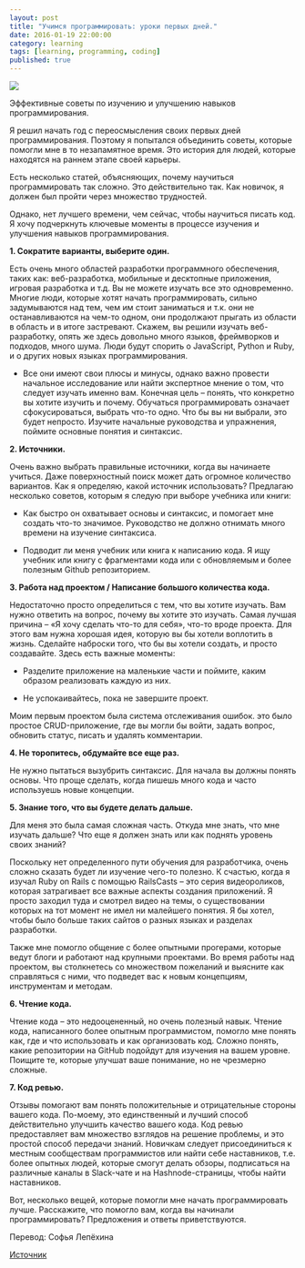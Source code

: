 ```yaml
---
layout: post
title: "Учимся программировать: уроки первых дней."
date: 2016-01-19 22:00:00
category: learning
tags: [learning, programming, coding]
published: true
---
```


<img src="http://suffagah.com/wp-content/uploads/2015/07/40-tavsiye-5.jpg"  class="img-responsive"><br />

Эффективные советы по изучению и улучшению навыков программирования. 

<!-- more -->

Я решил начать год с переосмысления своих первых дней программирования. Поэтому я попытался объединить советы, которые помогли мне в то незапамятное время. Это история для людей, которые находятся на раннем этапе своей карьеры. 

Есть несколько статей, объясняющих, почему научиться программировать так сложно. Это действительно так. Как новичок, я должен был пройти через множество трудностей. 

Однако, нет лучшего времени, чем сейчас, чтобы научиться писать код. Я хочу подчеркнуть ключевые моменты в процессе изучения и улучшения навыков программирования.

**1.    Сократите варианты, выберите один.**

Есть очень много областей разработки программного обеспечения, таких как: веб-разработка, мобильные и десктопные приложения, игровая разработка и т.д. Вы не можете изучать все это одновременно. Многие люди, которые хотят начать программировать, сильно задумываются над тем, чем им стоит заниматься и т.к. они не останавливаются на чем-то одном, они продолжают прыгать из области в область и в итоге застревают. Скажем, вы решили изучать веб-разработку, опять же здесь довольно много языков, фреймворков и подходов, много шума. Люди будут спорить о JavaScript, Python и Ruby, и о других новых языках программирования. 

 * Все они имеют свои плюсы и минусы, однако важно провести начальное исследование или найти экспертное мнение о том, что следует изучать именно вам. Конечная цель – понять, что конкретно вы хотите изучить и почему. Обучаться программировать означает сфокусироваться, выбрать что-то одно.
Что бы вы ни выбрали, это будет непросто. Изучите начальные руководства и упражнения, поймите основные понятия и синтаксис.

**2.  Источники.**

Очень важно выбрать правильные источники, когда вы начинаете учиться. Даже поверхностный поиск может дать огромное количество вариантов. Как я определяю, какой источник использовать? Предлагаю несколько советов, которым я следую при выборе учебника или книги:

  * Как быстро он охватывает основы и синтаксис, и помогает мне создать что-то значимое. Руководство не должно отнимать много времени на изучение синтаксиса.

  * Подводит ли меня учебник или книга к написанию кода. Я ищу учебник или книгу с фрагментами кода или с обновляемым и более полезным Github репозиторием. 

**3. Работа над проектом / Написание большого количества кода.**

Недостаточно просто определиться с тем, что вы хотите изучать. Вам нужно ответить на вопрос, почему вы хотите это изучать. Самая лучшая причина –  «Я хочу сделать что-то для себя», что-то вроде проекта. Для этого вам нужна хорошая идея, которую вы бы хотели воплотить в жизнь. Сделайте наброски того, что бы вы хотели создать, и просто создавайте. Здесь есть важные моменты:

 * Разделите приложение на маленькие части и поймите, каким образом реализовать  каждую из них.

 * Не успокаивайтесь, пока не завершите проект.

Моим первым проектом была система отслеживания ошибок. это было простое CRUD-приложение, где вы могли бы войти, задать вопрос, обновить статус, писать и удалять комментарии.

**4.    Не торопитесь, обдумайте все еще раз.**

 Не нужно пытаться вызубрить синтаксис. Для начала вы должны понять основы. Что проще сделать, когда пишешь много кода и часто используешь новые концепции.

**5.    Знание того, что вы будете делать дальше.**

Для меня это была самая сложная часть. Откуда мне знать, что мне изучать дальше? Что еще я должен знать или как поднять уровень своих знаний? 

Поскольку нет определенного пути обучения для разработчика, очень сложно сказать будет ли изучение чего-то полезно. К счастью, когда я изучал Ruby on Rails с помощью  RailsCasts – это серия видеороликов, которая затрагивает все важные аспекты создания приложений. Я просто заходил туда и смотрел видео на темы, о существовании которых на тот момент не имел ни малейшего понятия. Я бы хотел, чтобы было больше таких сайтов о разных языках и разделах разработки.

Также мне помогло общение с более опытными прогерами, которые ведут блоги и работают над крупными проектами. Во время работы над проектом, вы столкнетесь со множеством пожеланий и выясните как справляться с ними, что подведет вас к новым концепциям, инструментам и методам.

**6. Чтение кода.**

Чтение кода – это недооцененный, но очень полезный навык. Чтение кода, написанного более опытным программистом, помогло мне понять как, где и что использовать и как организовать код. Сложно понять, какие репозитории на GitHub подойдут для изучения на вашем уровне. Поищите те, которые улучшат ваше понимание, но не чрезмерно сложные.

**7. Код ревью.**

Отзывы помогают вам понять положительные и отрицательные стороны вашего кода. По-моему, это единственный и лучший способ действительно улучшить качество вашего кода. Код ревью предоставляет вам множество взглядов на решение проблемы, и это простой способ передачи знаний. Новичкам следует присоединиться к местным сообществам  программистов или найти себе наставников, т.е. более опытных людей, которые смогут делать обзоры, подписаться на различные каналы в Slack-чате и  на Hashnode-страницы, чтобы найти наставников.

Вот, несколько вещей, которые помогли мне начать программировать лучше. Расскажите, что помогло вам, когда вы начинали программировать? Предложения и ответы приветствуются.

Перевод: Софья Лепёхина

[Источник](https://hashnode.com/post/learning-to-code-lessons-from-my-early-days-ciivfr4i500029z531txphid9)

